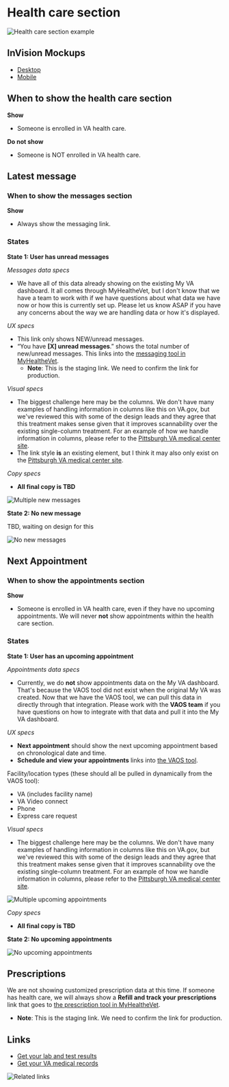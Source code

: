 # Health care section

![Health care section example](https://github.com/department-of-veterans-affairs/va.gov-team/blob/master/products/identity-personalization/my-va/2.0-redesign/frontend/images/Health%20care%20section%20example.jpg)

## InVision Mockups

- [Desktop](https://vsateams.invisionapp.com/share/RNZWCZBXZJ6#/screens/443777220)
- [Mobile](https://vsateams.invisionapp.com/share/XNZWCYAYD45#/screens/443913926_My_VA_Mobile_Icons)

## When to show the health care section

**Show**

- Someone is enrolled in VA health care.

**Do not show**

- Someone is NOT enrolled in VA health care.

## Latest message 

### When to show the messages section

**Show**

- Always show the messaging link.

### States
  
**State 1: User has unread messages**  

*Messages data specs*

- We have all of this data already showing on the existing My VA dashboard. It all comes through MyHealtheVet, but I don't know that we have a team to work with if we have questions about what data we have now or how this is currently set up. Please let us know ASAP if you have any concerns about the way we are handling data or how it's displayed.

*UX specs*

- This link only shows NEW/unread messages.
- “You have **[X] unread messages**.” shows the total number of new/unread messages. This links into the [messaging tool in MyHealtheVet](https://sqa.eauth.va.gov/mhv-portal-web/web/myhealthevet/secure-messaging).
  - **Note**: This is the staging link. We need to confirm the link for production.

*Visual specs*

- The biggest challenge here may be the columns. We don't have many examples of handling information in columns like this on VA.gov, but we've reviewed this with some of the design leads and they agree that this treatment makes sense given that it improves scannability over the existing single-column treatment. For an example of how we handle information in columns, please refer to the [Pittsburgh VA medical center site](https://www.va.gov/pittsburgh-health-care/).
- The link style **is** an existing element, but I think it may also only exist on the [Pittsburgh VA medical center site](https://www.va.gov/pittsburgh-health-care/).

*Copy specs*

- **All final copy is TBD**

![Multiple new messages](https://github.com/department-of-veterans-affairs/va.gov-team/blob/master/products/identity-personalization/my-va/2.0-redesign/frontend/images/Health%20care%20section_multiple%20new%20messages.jpg)

**State 2: No new message**  

TBD, waiting on design for this

![No new messages](https://github.com/department-of-veterans-affairs/va.gov-team/blob/master/products/identity-personalization/my-va/2.0-redesign/frontend/images/Health%20care%20section_no%20new%20messages.jpg)

## Next Appointment

### When to show the appointments section

**Show**

- Someone is enrolled in VA health care, even if they have no upcoming appointments. We will never **not** show appointments within the health care section.

### States
  
**State 1: User has an upcoming appointment**  

*Appointments data specs*

- Currently, we do **not** show appointments data on the My VA dashboard. That's because the VAOS tool did not exist when the original My VA was created. Now that we have the VAOS tool, we can pull this data in directly through that integration. Please work with the **VAOS team** if you have questions on how to integrate with that data and pull it into the My VA dashboard.

*UX specs*

- **Next appointment** should show the next upcoming appointment based on chronological date and time.
- **Schedule and view your appointments** links into [the VAOS tool](https://www.va.gov/health-care/schedule-view-va-appointments/appointments/).

Facility/location types (these should all be pulled in dynamically from the VAOS tool):

- VA (includes facility name)
- VA Video connect
- Phone
- Express care request

*Visual specs*

- The biggest challenge here may be the columns. We don't have many examples of handling information in columns like this on VA.gov, but we've reviewed this with some of the design leads and they agree that this treatment makes sense given that it improves scannability ove the existing single-column treatment. For an example of how we handle information in columns, please refer to the [Pittsburgh VA medical center site](https://www.va.gov/pittsburgh-health-care/).

![Multiple upcoming appointments](https://github.com/department-of-veterans-affairs/va.gov-team/blob/master/products/identity-personalization/my-va/2.0-redesign/frontend/images/Health%20care%20section_multiple%20upcoming%20appointments.jpg)

*Copy specs*

- **All final copy is TBD**

**State 2: No upcoming appointments**  

![No upcoming appointments](https://github.com/department-of-veterans-affairs/va.gov-team/blob/master/products/identity-personalization/my-va/2.0-redesign/frontend/images/Health%20care%20section_no%20upcoming%20appointment.jpg)

## Prescriptions

We are not showing customized prescription data at this time. If someone has health care, we will always show a **Refill and track your prescriptions** link that goes to [the prescription tool in MyHealtheVet](https://sqa.eauth.va.gov/mhv-portal-web/web/myhealthevet/refill-prescriptions).
  - **Note**: This is the staging link. We need to confirm the link for production.

## Links

- [Get your lab and test results](https://sqa.eauth.va.gov/mhv-portal-web/eauth?deeplinking=download_my_data)
- [Get your VA medical records](https://sqa.eauth.va.gov/mhv-portal-web/eauth?deeplinking=download_my_data)

![Related links](https://github.com/department-of-veterans-affairs/va.gov-team/blob/master/products/identity-personalization/my-va/2.0-redesign/frontend/images/Health%20care%20section_related%20links.jpg)

